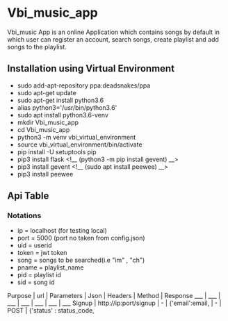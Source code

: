# Vbi_music_app

Vbi_music App is an online Application which contains songs by default in which user can register an account, search songs, create playlist and add songs to the
playlist.


## Installation using Virtual Environment
* sudo add-apt-repository ppa:deadsnakes/ppa
* sudo apt-get update
* sudo apt-get install python3.6
* alias python3='/usr/bin/python3.6'
* sudo apt install python3.6-venv
* mkdir Vbi_music_app
* cd Vbi_music_app
* python3 -m venv vbi_virtual_environment
* source vbi_virtual_environment/bin/activate
* pip install -U setuptools pip
* pip3 install flask
<!__ (python3 -m pip install gevent) __>
* pip3 install gevent
<!__ (sudo apt install peewee) __>
* pip3 install peewee

## Api Table

### Notations

* ip = localhost (for testing local)
* port = 5000 (port no taken from config.json)
* uid = userid 
* token = jwt token
* song = songs to be searched(i.e "im" , "ch")
* pname = playlist_name
* pid = playlist id
* sid = song id


 Purpose  |  url  | Parameters |  Json |   Headers | Method  |  Response
___ | ___ |  ___ | ___ | ___ | ___ | ___ 
  Signup        |  http://ip:port/signup  |  - | {'email':email, |  - |  POST   |   {'status' : status_code,  

